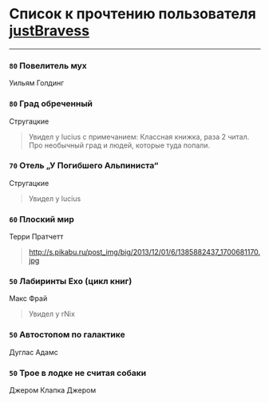 # Список к прочтению пользователя [justBravess](http://twitter.com/justBravess)
---

### `80` Повелитель мух
Уильям Голдинг

### `80` Град обреченный
Стругацкие
> Увидел у lucius с примечанием: Классная книжка, раза 2 читал. Про необычный град и людей, которые туда попали.

### `70` Отель „У Погибшего Альпиниста“
Стругацкие
> Увидел у lucius

### `60` Плоский мир
Терри Пратчетт
> http://s.pikabu.ru/post_img/big/2013/12/01/6/1385882437_1700681170.jpg

### `50` Лабиринты Ехо (цикл книг)
Макс Фрай
> Увидел у rNix

### `50` Автостопом по галактике
Дуглас Адамс

### `50` Трое в лодке не считая собаки
Джером Клапка Джером

